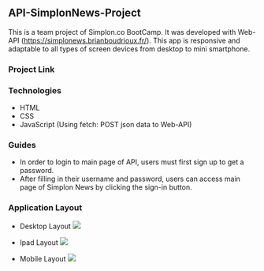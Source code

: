 ## API-SimplonNews-Project

This is a team project of Simplon.co BootCamp. It was developed with Web-API (https://simplonews.brianboudrioux.fr/). This app is responsive and adaptable to all types of screen devices from desktop to mini smartphone.

### Project Link

### Technologies

- HTML
- CSS
- JavaScript (Using fetch: POST json data to Web-API)

### Guides

- In order to login to main page of API, users must first sign up to get a password.
- After filling in their username and password, users can access main page of Simplon News by clicking the sign-in button.

### Application Layout

- Desktop Layout
  ![](DesktopLayout.png)

- Ipad Layout
  ![](IpadLayout.png)

- Mobile Layout
  ![](MobileLayout.png)
